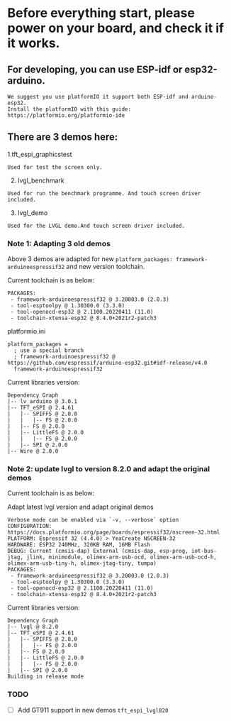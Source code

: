 # Before everything start, please power on your board, and check it if it works. #

## For developing, you can use ESP-idf or esp32-arduino. ##
```
We suggest you use platformIO it support both ESP-idf and arduino-esp32.
Install the platformIO with this guide: https://platformio.org/platformio-ide
```


## There are 3 demos here: ##
1.tft_espi_graphicstest
```
Used for test the screen only.
```

2. lvgl_benchmark
```
Used for run the benchmark programme. And touch screen driver included.
```

3. lvgl_demo
```
Used for the LVGL demo.And touch screen driver included.
```



###  Note 1: Adapting 3 old demos

Above 3 demos are adapted for new `platform_packages: framework-arduinoespressif32` and new version toolchain.

Current toolchain is as below:

```
PACKAGES: 
 - framework-arduinoespressif32 @ 3.20003.0 (2.0.3) 
 - tool-esptoolpy @ 1.30300.0 (3.3.0) 
 - tool-openocd-esp32 @ 2.1100.20220411 (11.0) 
 - toolchain-xtensa-esp32 @ 8.4.0+2021r2-patch3
```

platformio.ini

```
platform_packages =
  ; use a special branch
  ; framework-arduinoespressif32 @ https://github.com/espressif/arduino-esp32.git#idf-release/v4.0
  framework-arduinoespressif32
```

Current libraries version:

```
Dependency Graph
|-- lv_arduino @ 3.0.1
|-- TFT_eSPI @ 2.4.61
|   |-- SPIFFS @ 2.0.0
|   |   |-- FS @ 2.0.0
|   |-- FS @ 2.0.0
|   |-- LittleFS @ 2.0.0
|   |   |-- FS @ 2.0.0
|   |-- SPI @ 2.0.0
|-- Wire @ 2.0.0
```



### Note 2: update lvgl to version 8.2.0 and adapt the original demos

Current toolchain is as below:

Adapt latest lvgl version and adapt original demos

```
Verbose mode can be enabled via `-v, --verbose` option
CONFIGURATION: https://docs.platformio.org/page/boards/espressif32/nscreen-32.html
PLATFORM: Espressif 32 (4.4.0) > YeaCreate NSCREEN-32
HARDWARE: ESP32 240MHz, 320KB RAM, 16MB Flash
DEBUG: Current (cmsis-dap) External (cmsis-dap, esp-prog, iot-bus-jtag, jlink, minimodule, olimex-arm-usb-ocd, olimex-arm-usb-ocd-h, olimex-arm-usb-tiny-h, olimex-jtag-tiny, tumpa)
PACKAGES: 
 - framework-arduinoespressif32 @ 3.20003.0 (2.0.3) 
 - tool-esptoolpy @ 1.30300.0 (3.3.0) 
 - tool-openocd-esp32 @ 2.1100.20220411 (11.0) 
 - toolchain-xtensa-esp32 @ 8.4.0+2021r2-patch3
```

Current libraries version:

```
Dependency Graph
|-- lvgl @ 8.2.0
|-- TFT_eSPI @ 2.4.61
|   |-- SPIFFS @ 2.0.0
|   |   |-- FS @ 2.0.0
|   |-- FS @ 2.0.0
|   |-- LittleFS @ 2.0.0
|   |   |-- FS @ 2.0.0
|   |-- SPI @ 2.0.0
Building in release mode
```



### TODO

- [ ] Add GT911 support in new demos `tft_espi_lvgl820`

